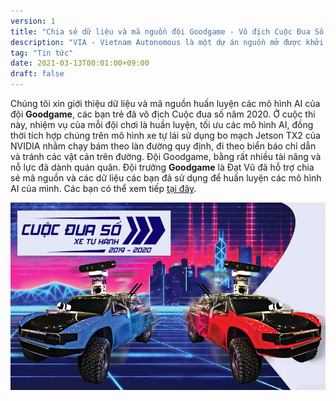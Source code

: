 ```yaml
---
version: 1
title: "Chia sẻ dữ liệu và mã nguồn đội Goodgame - Vô địch Cuộc Đua Số 2020"
description: "VIA - Vietnam Autonomous là một dự án nguồn mở được khởi xướng bởi MakerHanoi nhằm tạo ra một nền tảng mở về xe tự hành để học sinh, sinh viên và những người đam mê công nghệ và trí tuệ nhân tạo có thể tạo ra chiếc xe tự hành in 3D cho riêng mình, phục vụ mục đích học tập, nghiên cứu."
tag: "Tin tức"
date: 2021-03-13T00:01:00+09:00
draft: false
---
```


Chúng tôi xin giới thiệu dữ liệu và mã nguồn huấn luyện các mô hình AI của đội **Goodgame**, các bạn trẻ đã vô địch Cuộc đua số năm 2020. Ở cuộc thi này, nhiệm vụ của mỗi đội chơi là huần luyện, tối ưu các mô hình AI, đồng thời tích hợp chúng trên mô hình xe tự lái sử dụng bo mạch Jetson TX2 của NVIDIA nhằm chạy bám theo làn đường quy định, đi theo biển báo chỉ dẫn và tránh các vật cản trên đường. Đội Goodgame, bằng rất nhiều tài năng và nỗ lực đã dành quán quân. Đội trưởng **Goodgame** là Đạt Vũ đã hỗ trợ chia sẻ mã nguồn và các dữ liệu các bạn đã sử dụng để huấn luyện các mô hình AI của mình. Các bạn có thể xem tiếp [tại đây](/docs/datasets/cuoc-dua-so/).

![Cuộc Đua Số 2020](cuoc-dua-so.png)

